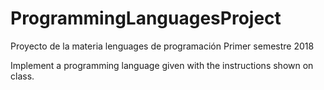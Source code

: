 # ProgrammingLanguagesProject

Proyecto de la materia lenguages de programación
Primer semestre 2018

Implement a programming language given with the instructions shown on class.
